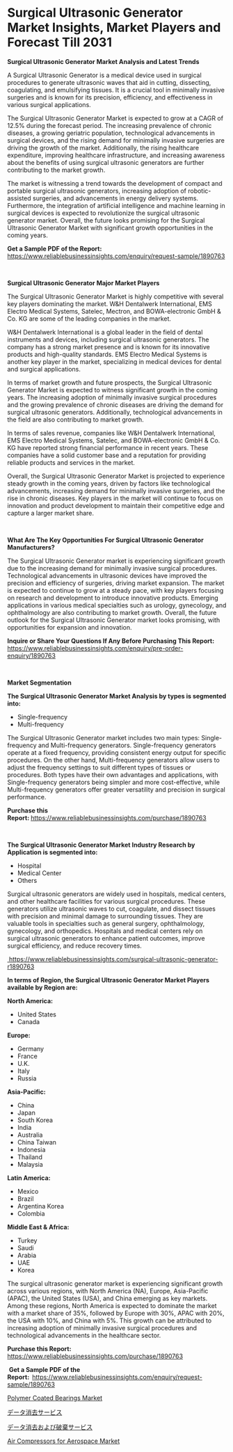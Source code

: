 <p><h1>Surgical Ultrasonic Generator Market Insights, Market Players and Forecast Till 2031</h1></p><p><strong>Surgical Ultrasonic Generator Market Analysis and Latest Trends</strong></p>
<p><p>A Surgical Ultrasonic Generator is a medical device used in surgical procedures to generate ultrasonic waves that aid in cutting, dissecting, coagulating, and emulsifying tissues. It is a crucial tool in minimally invasive surgeries and is known for its precision, efficiency, and effectiveness in various surgical applications.</p><p>The Surgical Ultrasonic Generator Market is expected to grow at a CAGR of 12.5% during the forecast period. The increasing prevalence of chronic diseases, a growing geriatric population, technological advancements in surgical devices, and the rising demand for minimally invasive surgeries are driving the growth of the market. Additionally, the rising healthcare expenditure, improving healthcare infrastructure, and increasing awareness about the benefits of using surgical ultrasonic generators are further contributing to the market growth.</p><p>The market is witnessing a trend towards the development of compact and portable surgical ultrasonic generators, increasing adoption of robotic-assisted surgeries, and advancements in energy delivery systems. Furthermore, the integration of artificial intelligence and machine learning in surgical devices is expected to revolutionize the surgical ultrasonic generator market. Overall, the future looks promising for the Surgical Ultrasonic Generator Market with significant growth opportunities in the coming years.</p></p>
<p><strong>Get a Sample PDF of the Report:&nbsp;</strong> <a href="https://www.reliablebusinessinsights.com/enquiry/request-sample/1890763">https://www.reliablebusinessinsights.com/enquiry/request-sample/1890763</a></p>
<p>&nbsp;</p>
<p><strong>Surgical Ultrasonic Generator Major Market Players</strong></p>
<p><p>The Surgical Ultrasonic Generator Market is highly competitive with several key players dominating the market. W&H Dentalwerk International, EMS Electro Medical Systems, Satelec, Mectron, and BOWA-electronic GmbH & Co. KG are some of the leading companies in the market.</p><p>W&H Dentalwerk International is a global leader in the field of dental instruments and devices, including surgical ultrasonic generators. The company has a strong market presence and is known for its innovative products and high-quality standards. EMS Electro Medical Systems is another key player in the market, specializing in medical devices for dental and surgical applications.</p><p>In terms of market growth and future prospects, the Surgical Ultrasonic Generator Market is expected to witness significant growth in the coming years. The increasing adoption of minimally invasive surgical procedures and the growing prevalence of chronic diseases are driving the demand for surgical ultrasonic generators. Additionally, technological advancements in the field are also contributing to market growth.</p><p>In terms of sales revenue, companies like W&H Dentalwerk International, EMS Electro Medical Systems, Satelec, and BOWA-electronic GmbH & Co. KG have reported strong financial performance in recent years. These companies have a solid customer base and a reputation for providing reliable products and services in the market.</p><p>Overall, the Surgical Ultrasonic Generator Market is projected to experience steady growth in the coming years, driven by factors like technological advancements, increasing demand for minimally invasive surgeries, and the rise in chronic diseases. Key players in the market will continue to focus on innovation and product development to maintain their competitive edge and capture a larger market share.</p></p>
<p>&nbsp;</p>
<p><strong>What Are The Key Opportunities For Surgical Ultrasonic Generator Manufacturers?</strong></p>
<p><p>The Surgical Ultrasonic Generator market is experiencing significant growth due to the increasing demand for minimally invasive surgical procedures. Technological advancements in ultrasonic devices have improved the precision and efficiency of surgeries, driving market expansion. The market is expected to continue to grow at a steady pace, with key players focusing on research and development to introduce innovative products. Emerging applications in various medical specialties such as urology, gynecology, and ophthalmology are also contributing to market growth. Overall, the future outlook for the Surgical Ultrasonic Generator market looks promising, with opportunities for expansion and innovation.</p></p>
<p><strong>Inquire or Share Your Questions If Any Before Purchasing This Report:</strong> <a href="https://www.reliablebusinessinsights.com/enquiry/pre-order-enquiry/1890763">https://www.reliablebusinessinsights.com/enquiry/pre-order-enquiry/1890763</a></p>
<p>&nbsp;</p>
<p><strong>Market Segmentation</strong></p>
<p><strong>The Surgical Ultrasonic Generator Market Analysis by types is segmented into:</strong></p>
<p><ul><li>Single-frequency</li><li>Multi-frequency</li></ul></p>
<p><p>The Surgical Ultrasonic Generator market includes two main types: Single-frequency and Multi-frequency generators. Single-frequency generators operate at a fixed frequency, providing consistent energy output for specific procedures. On the other hand, Multi-frequency generators allow users to adjust the frequency settings to suit different types of tissues or procedures. Both types have their own advantages and applications, with Single-frequency generators being simpler and more cost-effective, while Multi-frequency generators offer greater versatility and precision in surgical performance.</p></p>
<p><strong>Purchase this Report:&nbsp;</strong><a href="https://www.reliablebusinessinsights.com/purchase/1890763">https://www.reliablebusinessinsights.com/purchase/1890763</a></p>
<p>&nbsp;</p>
<p><strong>The Surgical Ultrasonic Generator Market Industry Research by Application is segmented into:</strong></p>
<p><ul><li>Hospital</li><li>Medical Center</li><li>Others</li></ul></p>
<p><p>Surgical ultrasonic generators are widely used in hospitals, medical centers, and other healthcare facilities for various surgical procedures. These generators utilize ultrasonic waves to cut, coagulate, and dissect tissues with precision and minimal damage to surrounding tissues. They are valuable tools in specialties such as general surgery, ophthalmology, gynecology, and orthopedics. Hospitals and medical centers rely on surgical ultrasonic generators to enhance patient outcomes, improve surgical efficiency, and reduce recovery times.</p></p>
<p><a href="https://www.reliablebusinessinsights.com/surgical-ultrasonic-generator-r1890763">&nbsp;https://www.reliablebusinessinsights.com/surgical-ultrasonic-generator-r1890763</a></p>
<p><strong>In terms of Region, the Surgical Ultrasonic Generator Market Players available by Region are:</strong></p>
<p>
    <p> <strong> North America: </strong>
        <ul>
            <li>United States</li>
            <li>Canada</li>
        </ul>
        </p> 
    <p> <strong> Europe: </strong>
        <ul>
            <li>Germany</li>
            <li>France</li>
            <li>U.K.</li>
            <li>Italy</li>
            <li>Russia</li>
        </ul>
        </p> 
    <p> <strong> Asia-Pacific: </strong>
        <ul>
            <li>China</li>
            <li>Japan</li>
            <li>South Korea</li>
            <li>India</li>
            <li>Australia</li>
            <li>China Taiwan</li>
            <li>Indonesia</li>
            <li>Thailand</li>
            <li>Malaysia</li>
        </ul>
        </p> 
    <p> <strong> Latin America: </strong>
        <ul>
            <li>Mexico</li>
            <li>Brazil</li>
            <li>Argentina Korea</li>
            <li>Colombia</li>
        </ul>
        </p> 
    <p> <strong> Middle East & Africa: </strong>
        <ul>
            <li>Turkey</li>
            <li>Saudi</li>
            <li>Arabia</li>
            <li>UAE</li>
            <li>Korea</li>
        </ul>
    </p>
    </p>
<p><p>The surgical ultrasonic generator market is experiencing significant growth across various regions, with North America (NA), Europe, Asia-Pacific (APAC), the United States (USA), and China emerging as key markets. Among these regions, North America is expected to dominate the market with a market share of 35%, followed by Europe with 30%, APAC with 20%, the USA with 10%, and China with 5%. This growth can be attributed to increasing adoption of minimally invasive surgical procedures and technological advancements in the healthcare sector.</p></p>
<p><strong>Purchase this Report: </strong><a href="https://www.reliablebusinessinsights.com/purchase/1890763">https://www.reliablebusinessinsights.com/purchase/1890763</a></p>
<p>&nbsp;<strong>Get a Sample PDF of the Report:&nbsp;&nbsp;</strong><a href="https://www.reliablebusinessinsights.com/enquiry/request-sample/1890763">https://www.reliablebusinessinsights.com/enquiry/request-sample/1890763</a></p>
<p><strong></strong></p>
<p><p><a href="https://github.com/globismark/Market-Research-Report-List-4/blob/main/polymer-coated-bearings-market.md">Polymer Coated Bearings Market</a></p><p><a href="https://github.com/EstaSprer20231/Market-Research-Report-List-2/blob/main/2719396170098.md">データ消去サービス</a></p><p><a href="https://github.com/klon646/Market-Research-Report-List-2/blob/main/4784191170099.md">データ消去および破棄サービス</a></p><p><a href="https://github.com/prosalinda88/Market-Research-Report-List-5/blob/main/air-compressors-for-aerospace-market.md">Air Compressors for Aerospace Market</a></p></p>
